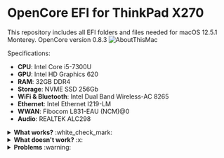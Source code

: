 # OpenCore EFI for ThinkPad X270
This repository includes all EFI folders and files needed for macOS 12.5.1 Monterey. OpenCore version 0.8.3
![AboutThisMac](https://user-images.githubusercontent.com/37146104/188917794-b2854301-e30c-49e6-901c-0d9e965053ef.png)



Specifications:
- **CPU**: Intel Core i5-7300U
- **GPU**: Intel HD Graphics 620
- **RAM**: 32GB DDR4
- **Storage**: NVME SSD 256Gb
- **WiFi & Bluetooth**: Intel Dual Band Wireless-AC 8265
- **Ethernet**: Intel Ethernet I219-LM
- **WWAN**: Fibocom L831-EAU (NCM)@0
- **Audio**: REALTEK ALC298

<details><summary><b>What works?</b> :white_check_mark:</summary>
    <li>Power Management <br> </li>
    <li>Power Bridge <br> </li>
    <li>Graphics Acceleration <br> </li>
    <li>Audio Output&Input <br> </li>
    <li>Touchscreen <br> </li>
    <li>USB Ports <br> </li>
    <li>WiFi <br> </li>
    <li>Bluetooth <br> </li>
    <li>Ethernet <br> </li>
    <li>Docking USB Ports <br> </li>
    <li>Docking Ethernet <br> </li>
    <li>HDMI Out <br> </li>
    <li>TouchPad (Click and gestures) <br> </li>
    <li>TrackPoint <br> </li>
    <li>Sleep <br> </li>
</details>

<details><summary><b>What doesn't work?</b> :x:</summary>
  <li>DisplayPort Out from dock (if you know how to repair this, please let me know.) <br> </li>
  <li>VGA Out from dock <br> </li>
  <li>DVI Out from dock <br> </li>
  <li>Lid Sleep <br> </li>
  <li>Sidecar <br> </li>
</details>

<details><summary><b>Problems</b> :warning:</summary>
  <li>Wi-Fi disconnets when ethernet is connected.<br> </li>
    <i>Fix: Disable "Wireless Auto Disconnection" in BIOS (Config>Network)</i>
</details>

